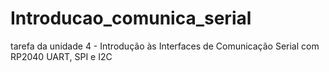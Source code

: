 # Introducao_comunica_serial
tarefa da unidade 4 - Introdução às Interfaces de Comunicação Serial com RP2040 UART, SPI e I2C
